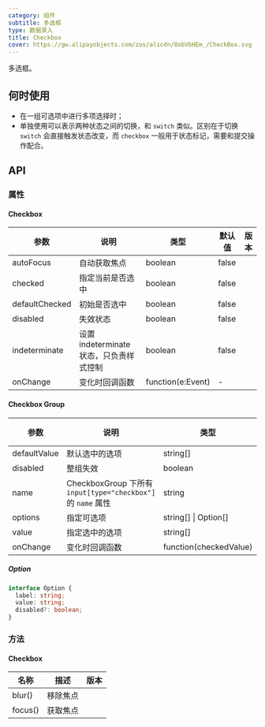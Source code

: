 ```yaml
---
category: 组件
subtitle: 多选框
type: 数据录入
title: Checkbox
cover: https://gw.alipayobjects.com/zos/alicdn/8nbVbHEm_/CheckBox.svg
---
```


多选框。

## 何时使用

- 在一组可选项中进行多项选择时；
- 单独使用可以表示两种状态之间的切换，和 `switch` 类似。区别在于切换 `switch` 会直接触发状态改变，而 `checkbox` 一般用于状态标记，需要和提交操作配合。

## API

### 属性

#### Checkbox

| 参数 | 说明 | 类型 | 默认值 | 版本 |
| --- | --- | --- | --- | --- |
| autoFocus | 自动获取焦点 | boolean | false |  |
| checked | 指定当前是否选中 | boolean | false |  |
| defaultChecked | 初始是否选中 | boolean | false |  |
| disabled | 失效状态 | boolean | false |  |
| indeterminate | 设置 indeterminate 状态，只负责样式控制 | boolean | false |  |
| onChange | 变化时回调函数 | function(e:Event) | - |  |

#### Checkbox Group

| 参数 | 说明 | 类型 | 默认值 | 版本 |
| --- | --- | --- | --- | --- |
| defaultValue | 默认选中的选项 | string\[] | \[] |  |
| disabled | 整组失效 | boolean | false |  |
| name | CheckboxGroup 下所有 `input[type="checkbox"]` 的 `name` 属性 | string | - |  |
| options | 指定可选项 | string\[] \| Option\[] | \[] |  |
| value | 指定选中的选项 | string\[] | \[] |  |
| onChange | 变化时回调函数 | function(checkedValue) | - |  |

##### Option

```typescript
interface Option {
  label: string;
  value: string;
  disabled?: boolean;
}
```

### 方法

#### Checkbox

| 名称 | 描述 | 版本 |
| --- | --- | --- |
| blur() | 移除焦点 |  |
| focus() | 获取焦点 |  |
